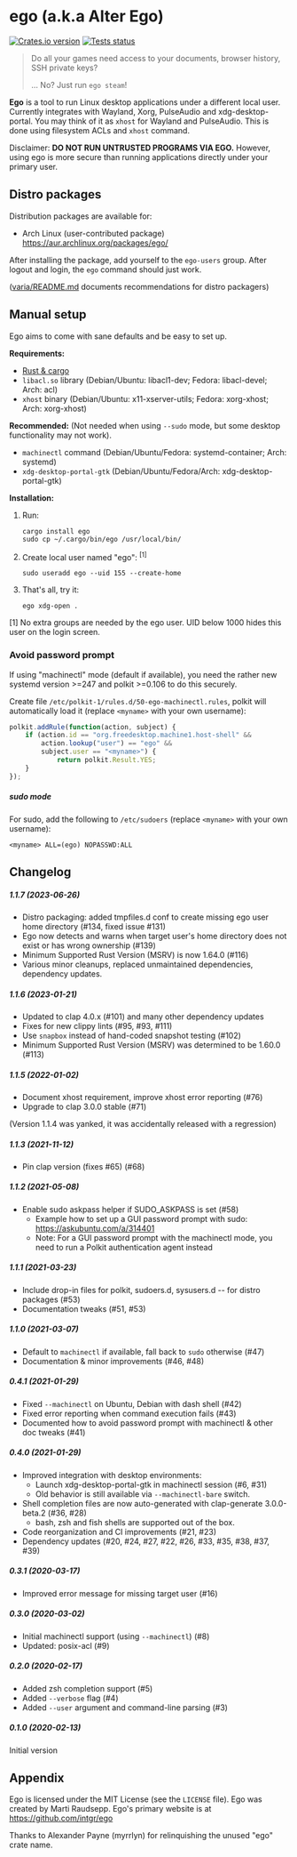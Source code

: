ego (a.k.a Alter Ego)
=====================

[![Crates.io version](https://img.shields.io/crates/v/ego.svg)](https://crates.io/crates/ego)
[![Tests status](https://github.com/intgr/ego/workflows/Tests/badge.svg?branch=master)](https://github.com/intgr/ego/actions?query=workflow:Tests)

> Do all your games need access to your documents, browser history, SSH private keys?
>
> ... No? Just run `ego steam`!

**Ego** is a tool to run Linux desktop applications under a different local user. Currently
integrates with Wayland, Xorg, PulseAudio and xdg-desktop-portal. You may think of it as `xhost`
for Wayland and PulseAudio. This is done using filesystem ACLs and `xhost` command.

Disclaimer: **DO NOT RUN UNTRUSTED PROGRAMS VIA EGO.** However, using ego is more secure than
running applications directly under your primary user.

Distro packages
---------------
Distribution packages are available for:
* Arch Linux (user-contributed package) https://aur.archlinux.org/packages/ego/

After installing the package, add yourself to the `ego-users` group. After logout and login,
the `ego` command should just work.

([varia/README.md](varia/README.md) documents recommendations for distro packagers)

Manual setup
------------
Ego aims to come with sane defaults and be easy to set up.

**Requirements:**
* [Rust & cargo](https://www.rust-lang.org/tools/install)
* `libacl.so` library (Debian/Ubuntu: libacl1-dev; Fedora: libacl-devel; Arch: acl)
* `xhost` binary (Debian/Ubuntu: x11-xserver-utils; Fedora: xorg-xhost; Arch: xorg-xhost)

**Recommended:** (Not needed when using `--sudo` mode, but some desktop functionality may not work).
* `machinectl` command (Debian/Ubuntu/Fedora: systemd-container; Arch: systemd)
* `xdg-desktop-portal-gtk` (Debian/Ubuntu/Fedora/Arch: xdg-desktop-portal-gtk)

**Installation:**

1. Run:

       cargo install ego
       sudo cp ~/.cargo/bin/ego /usr/local/bin/

2. Create local user named "ego": <sup>[1]</sup>

       sudo useradd ego --uid 155 --create-home

3. That's all, try it:

       ego xdg-open .

[1] No extra groups are needed by the ego user.
UID below 1000 hides this user on the login screen.

### Avoid password prompt
If using "machinectl" mode (default if available), you need the rather new systemd version >=247
and polkit >=0.106 to do this securely.

Create file `/etc/polkit-1/rules.d/50-ego-machinectl.rules`, polkit will automatically load it
(replace `<myname>` with your own username):

```js
polkit.addRule(function(action, subject) {
    if (action.id == "org.freedesktop.machine1.host-shell" &&
        action.lookup("user") == "ego" &&
        subject.user == "<myname>") {
            return polkit.Result.YES;
    }
});
```

##### sudo mode
For sudo, add the following to `/etc/sudoers` (replace `<myname>` with your own username):

    <myname> ALL=(ego) NOPASSWD:ALL

Changelog
---------

##### 1.1.7 (2023-06-26)
* Distro packaging: added tmpfiles.d conf to create missing ego user home directory (#134, fixed issue #131)
* Ego now detects and warns when target user's home directory does not exist or has wrong ownership (#139)
* Minimum Supported Rust Version (MSRV) is now 1.64.0 (#116)
* Various minor cleanups, replaced unmaintained dependencies, dependency updates.

##### 1.1.6 (2023-01-21)
* Updated to clap 4.0.x (#101) and many other dependency updates
* Fixes for new clippy lints (#95, #93, #111)
* Use `snapbox` instead of hand-coded snapshot testing (#102)
* Minimum Supported Rust Version (MSRV) was determined to be 1.60.0 (#113)

##### 1.1.5 (2022-01-02)
* Document xhost requirement, improve xhost error reporting (#76)
* Upgrade to clap 3.0.0 stable (#71)

(Version 1.1.4 was yanked, it was accidentally released with a regression)

##### 1.1.3 (2021-11-12)
* Pin clap version (fixes #65) (#68)

##### 1.1.2 (2021-05-08)
* Enable sudo askpass helper if SUDO_ASKPASS is set (#58)
  * Example how to set up a GUI password prompt with sudo: https://askubuntu.com/a/314401
  * Note: For a GUI password prompt with the machinectl mode, you need to run a
    Polkit authentication agent instead

##### 1.1.1 (2021-03-23)
* Include drop-in files for polkit, sudoers.d, sysusers.d -- for distro packages (#53)
* Documentation tweaks (#51, #53)

##### 1.1.0 (2021-03-07)
* Default to `machinectl` if available, fall back to `sudo` otherwise (#47)
* Documentation & minor improvements (#46, #48)

##### 0.4.1 (2021-01-29)
* Fixed `--machinectl` on Ubuntu, Debian with dash shell (#42)
* Fixed error reporting when command execution fails (#43)
* Documented how to avoid password prompt with machinectl & other doc tweaks (#41)

##### 0.4.0 (2021-01-29)
* Improved integration with desktop environments:
  * Launch xdg-desktop-portal-gtk in machinectl session (#6, #31)
  * Old behavior is still available via `--machinectl-bare` switch.
* Shell completion files are now auto-generated with clap-generate 3.0.0-beta.2 (#36, #28)
  * bash, zsh and fish shells are supported out of the box.
* Code reorganization and CI improvements (#21, #23)
* Dependency updates (#20, #24, #27, #22, #26, #33, #35, #38, #37, #39)

##### 0.3.1 (2020-03-17)
* Improved error message for missing target user (#16)

##### 0.3.0 (2020-03-02)
* Initial machinectl support (using `--machinectl`) (#8)
* Updated: posix-acl (#9)

##### 0.2.0 (2020-02-17)
* Added zsh completion support (#5)
* Added `--verbose` flag (#4)
* Added `--user` argument and command-line parsing (#3)

##### 0.1.0 (2020-02-13)
Initial version

Appendix
--------
Ego is licensed under the MIT License (see the `LICENSE` file). Ego was created by Marti Raudsepp.
Ego's primary website is at https://github.com/intgr/ego

Thanks to Alexander Payne (myrrlyn) for relinquishing the unused "ego" crate name.
